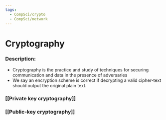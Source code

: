 ```yaml
---
tags:
  - CompSci/crypto
  - CompSci/network
---
```

# Cryptography
### Description:
- Cryptography is the practice and study of techniques for securing communication and data in the presence of adversaries
- We say an encryption scheme is correct if decrypting a valid cipher-text should output the original plain text.
### [[Private key cryptography]]

### [[Public-key cryptography]]